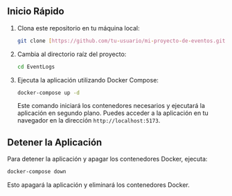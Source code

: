 ## Inicio Rápido

1. Clona este repositorio en tu máquina local:

   ```bash
   git clone [https://github.com/tu-usuario/mi-proyecto-de-eventos.git](https://github.com/ArturoDiaz02/EventLogs)
   ```

2. Cambia al directorio raíz del proyecto:

   ```bash
   cd EventLogs
   ```

3. Ejecuta la aplicación utilizando Docker Compose:

   ```bash
   docker-compose up -d
   ```

   Este comando iniciará los contenedores necesarios y ejecutará la aplicación en segundo plano. Puedes acceder a la aplicación en tu navegador en la dirección `http://localhost:5173`.

## Detener la Aplicación

Para detener la aplicación y apagar los contenedores Docker, ejecuta:

```bash
docker-compose down
```

Esto apagará la aplicación y eliminará los contenedores Docker.

